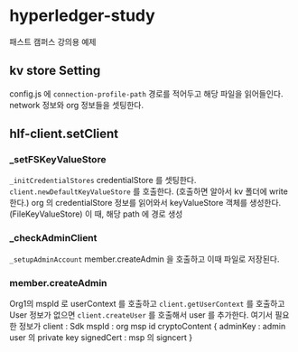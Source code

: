 # hyperledger-study
패스트 캠퍼스 강의용 예제


## kv store Setting
config.js 에 `connection-profile-path` 경로를 적어두고 해당 파일을 읽어들인다.
network 정보와 org 정보들을 셋팅한다.

## hlf-client.setClient
### _setFSKeyValueStore
`_initCredentialStores`
credentialStore 를 셋팅한다.
`client.newDefaultKeyValueStore` 를 호출한다. (호출하면 알아서 kv 폴더에 write 한다.)
org 의 credentialStore 정보를 읽어와서 keyValueStore 객체를 생성한다. (FileKeyValueStore)
이 때, 해당 path 에 경로 생성

### _checkAdminClient
`_setupAdminAccount`
member.createAdmin 을 호출하고 이때 파일로 저장된다.

### member.createAdmin
Org1의 mspId 로 userContext 를 호출하고
`client.getUserContext` 를 호출하고 User 정보가 없으면
`client.createUser` 를 호출해서 user 를 추가한다.
여기서 필요한 정보가
client : Sdk
mspId : org msp id
cryptoContent {
    adminKey : admin user 의 private key
    signedCert : msp 의 signcert
}

